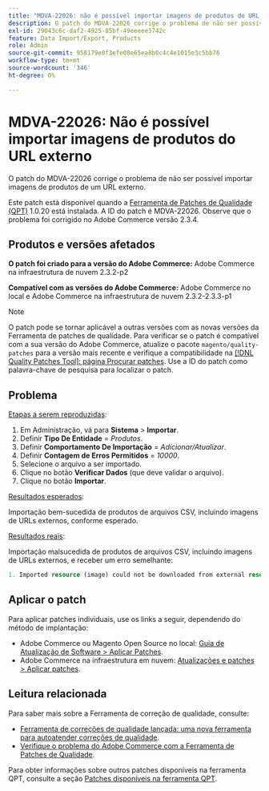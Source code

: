```yaml
---
title: "MDVA-22026: não é possível importar imagens de produtos do URL externo"
description: O patch do MDVA-22026 corrige o problema de não ser possível importar imagens de produtos de um URL externo.
exl-id: 29043c6c-daf2-4925-85bf-49eeeee3742c
feature: Data Import/Export, Products
role: Admin
source-git-commit: 958179e0f3efe08e65ea8b0c4c4e1015e3c5bb76
workflow-type: tm+mt
source-wordcount: '346'
ht-degree: 0%

---
```


# MDVA-22026: Não é possível importar imagens de produtos do URL externo

O patch do MDVA-22026 corrige o problema de não ser possível importar imagens de produtos de um URL externo.

Este patch está disponível quando a [Ferramenta de Patches de Qualidade (QPT)](/help/announcements/adobe-commerce-announcements/magento-quality-patches-released-new-tool-to-self-serve-quality-patches.md) 1.0.20 está instalada. A ID do patch é MDVA-22026. Observe que o problema foi corrigido no Adobe Commerce versão 2.3.4.

## Produtos e versões afetados

**O patch foi criado para a versão do Adobe Commerce:** Adobe Commerce na infraestrutura de nuvem 2.3.2-p2

**Compatível com as versões do Adobe Commerce:** Adobe Commerce no local e Adobe Commerce na infraestrutura de nuvem 2.3.2-2.3.3-p1

>[!NOTE]
>
>O patch pode se tornar aplicável a outras versões com as novas versões da Ferramenta de patches de qualidade. Para verificar se o patch é compatível com a sua versão do Adobe Commerce, atualize o pacote `magento/quality-patches` para a versão mais recente e verifique a compatibilidade na [[!DNL Quality Patches Tool]: página Procurar patches](https://devdocs.magento.com/quality-patches/tool.html#patch-grid). Use a ID do patch como palavra-chave de pesquisa para localizar o patch.

## Problema

<u>Etapas a serem reproduzidas</u>:

1. Em Administração, vá para **Sistema** > **Importar**.
1. Definir **Tipo De Entidade** = *Produtos*.
1. Definir **Comportamento De Importação** = *Adicionar/Atualizar*.
1. Definir **Contagem de Erros Permitidos** = *10000*.
1. Selecione o arquivo a ser importado.
1. Clique no botão **Verificar Dados** (que deve validar o arquivo).
1. Clique no botão **Importar**.

<u>Resultados esperados</u>:

Importação bem-sucedida de produtos de arquivos CSV, incluindo imagens de URLs externos, conforme esperado.

<u>Resultados reais</u>:

Importação malsucedida de produtos de arquivos CSV, incluindo imagens de URLs externos, e receber um erro semelhante:

```php
1. Imported resource (image) could not be downloaded from external resource due to timeout or access permissions in row(s): 4, 5, 8, 9, 16, 18, 20, 21, 22, 23, 26, 27, 28, 52, 53, 55, 58, 63, 70, 71, 77, 78, 83, 84, 91
```

## Aplicar o patch

Para aplicar patches individuais, use os links a seguir, dependendo do método de implantação:

* Adobe Commerce ou Magento Open Source no local: [Guia de Atualização de Software > Aplicar Patches](https://devdocs.magento.com/guides/v2.4/comp-mgr/patching.html).
* Adobe Commerce na infraestrutura em nuvem: [Atualizações e patches > Aplicar patches](https://devdocs.magento.com/cloud/project/project-patch.html).

## Leitura relacionada

Para saber mais sobre a Ferramenta de correção de qualidade, consulte:

* [Ferramenta de correções de qualidade lançada: uma nova ferramenta para autoatender correções de qualidade](/help/announcements/adobe-commerce-announcements/magento-quality-patches-released-new-tool-to-self-serve-quality-patches.md).
* [Verifique o problema do Adobe Commerce com a Ferramenta de Patches de Qualidade](/help/support-tools/patches-available-in-qpt-tool/check-patch-for-magento-issue-with-magento-quality-patches.md).

Para obter informações sobre outros patches disponíveis na ferramenta QPT, consulte a seção [Patches disponíveis na ferramenta QPT](https://support.magento.com/hc/en-us/sections/360010506631-Patches-available-in-QPT-tool-).
